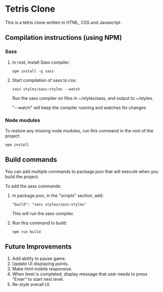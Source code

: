 # Tetris Clone

<!-- This is a tetris clone written in HTML, CSS and Typescript/Javascript. -->
This is a tetris clone written in HTML, CSS and Javascript.

## Compilation instructions (using NPM)
### Sass
1. In root, install Sass compiler: 
    ```
    npm install -g sass
    ```
2. Start compilation of sass to css:
    ```
    sass styles/sass:styles --watch
    ```
     Run the sass compiler on files in ~/styles/sass, and output to ~/styles.

     "--watch" will keep the compiler running and watches for changes

### Node modules

To restore any missing node modules, run this command in the root of the project:
```
npm install
```

<!-- ### Typescript
1. Install Typescript compiler
    ```
    npm install -g typescript
    ```
2. Create tsconfig.json
    ```
    tsc --init
    ```
3. Set the following attributes to the tsconfig.json file
    ```
    "module": "system",
    "outFile": "./scripts/tetris-logic.js",
    "rootDir": "./scripts/typescript/",
    ```
4. Start compilation of typescript to javascript:
    ```
    tsc --project ./ --watch
    ```

    "--watch" will keep the compiler running and watches for changes -->

## Build commands
You can add multiple commands to package.json that will execute when you build the project.

<!-- To add the typescript and javascript commands:
1. In package.json, in the "scripts" section, add:
    ```
    "build": "tsc --project ./ && sass styles/sass:styles"
    ```

    This will run the typescript compiler, then sass compiler (in that order).

2. Run this command to build:
    ```
    npm run build
    ``` -->

To add the sass commands:
1. In package.json, in the "scripts" section, add:
    ```
    "build": "sass styles/sass:styles"
    ```

    This will run the sass compiler.

2. Run this command to build:
    ```
    npm run build
    ```

## Future Improvements
1. Add ability to pause game.
2. Update UI displaying points.
3. Make html mobile responsive.
4. When level is completed, display message that user needs to press "Enter" to start next level.
5. Re-style overall UI.